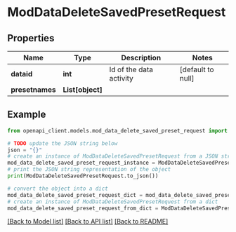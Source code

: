 # ModDataDeleteSavedPresetRequest


## Properties

Name | Type | Description | Notes
------------ | ------------- | ------------- | -------------
**dataid** | **int** | Id of the data activity | [default to null]
**presetnames** | **List[object]** |  | 

## Example

```python
from openapi_client.models.mod_data_delete_saved_preset_request import ModDataDeleteSavedPresetRequest

# TODO update the JSON string below
json = "{}"
# create an instance of ModDataDeleteSavedPresetRequest from a JSON string
mod_data_delete_saved_preset_request_instance = ModDataDeleteSavedPresetRequest.from_json(json)
# print the JSON string representation of the object
print(ModDataDeleteSavedPresetRequest.to_json())

# convert the object into a dict
mod_data_delete_saved_preset_request_dict = mod_data_delete_saved_preset_request_instance.to_dict()
# create an instance of ModDataDeleteSavedPresetRequest from a dict
mod_data_delete_saved_preset_request_from_dict = ModDataDeleteSavedPresetRequest.from_dict(mod_data_delete_saved_preset_request_dict)
```
[[Back to Model list]](../README.md#documentation-for-models) [[Back to API list]](../README.md#documentation-for-api-endpoints) [[Back to README]](../README.md)


